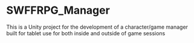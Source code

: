 # SWFFRPG_Manager
This is a Unity project for the development of a character/game manager built for tablet use for both inside and outside of game sessions
